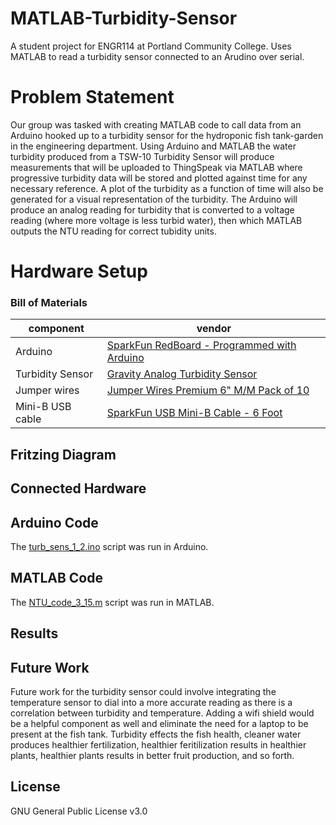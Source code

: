 # MATLAB-Turbidity-Sensor
A student project for ENGR114 at Portland Community College. Uses MATLAB to read a turbidity sensor connected to an Arudino over serial.
# Problem Statement
Our group was tasked with creating MATLAB code to call data from an Arduino hooked up to a
turbidity sensor for the hydroponic fish tank-garden in the engineering department. 
Using Arduino and MATLAB the water turbidity produced from a TSW-10
Turbidity Sensor will produce measurements that will be uploaded to ThingSpeak via MATLAB where progressive turbidity data will be stored and plotted against time for any necessary reference. A plot of the turbidity as a function of time will also be generated for a visual representation of the turbidity. The Arduino will produce an analog reading for turbidity that is converted to a voltage reading (where more voltage is less turbid water), then which MATLAB outputs the NTU reading for correct tubidity units.
# Hardware Setup

### Bill of Materials
|component|vendor|
|---|---|
|Arduino|[SparkFun RedBoard - Programmed with Arduino](https://www.sparkfun.com/products/13975)|
|Turbidity Sensor|[Gravity Analog Turbidity Sensor](https://www.robotshop.com/en/gravity-analog-turbidity-sensor.html)|
|Jumper wires|[Jumper Wires Premium 6" M/M Pack of 10](https://www.sparkfun.com/products/8431 )|
|Mini-B USB cable|[SparkFun USB Mini-B Cable - 6 Foot](https://www.sparkfun.com/products/11301)|

## Fritzing Diagram

## Connected Hardware
## Arduino Code
The [turb_sens_1_2.ino](turb_sens_1_2.ino) script was run in Arduino.
## MATLAB Code
The [NTU_code_3_15.m](NTU_code_3_15.m) script was run in MATLAB.
## Results
## Future Work
Future work for the turbidity sensor could involve integrating the temperature sensor to dial into a more accurate reading as there is a correlation between turbidity and temperature. Adding a wifi shield would be a helpful component as well and eliminate the need for a laptop to be present at the fish tank.  Turbidity effects the fish health, cleaner water produces healthier fertilization, healthier feritilization results in healthier plants, healthier plants results in better fruit production, and so forth.
## License
GNU General Public License v3.0

